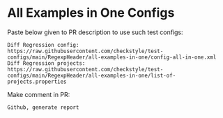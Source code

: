 # All Examples in One Configs
Paste below given to PR description to use such test configs:
```
Diff Regression config: https://raw.githubusercontent.com/checkstyle/test-configs/main/RegexpHeader/all-examples-in-one/config-all-in-one.xml
Diff Regression projects: https://raw.githubusercontent.com/checkstyle/test-configs/main/RegexpHeader/all-examples-in-one/list-of-projects.properties
```
Make comment in PR:
```
Github, generate report
```
